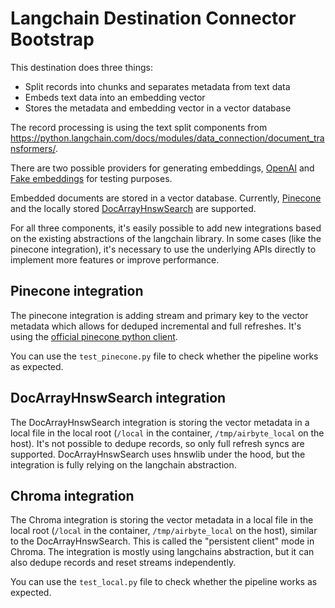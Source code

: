 # Langchain Destination Connector Bootstrap

This destination does three things:
* Split records into chunks and separates metadata from text data
* Embeds text data into an embedding vector
* Stores the metadata and embedding vector in a vector database

The record processing is using the text split components from https://python.langchain.com/docs/modules/data_connection/document_transformers/.

There are two possible providers for generating embeddings, [OpenAI](https://python.langchain.com/docs/modules/data_connection/text_embedding/integrations/openai) and [Fake embeddings](https://python.langchain.com/docs/modules/data_connection/text_embedding/integrations/fake) for testing purposes.

Embedded documents are stored in a vector database. Currently, [Pinecone](https://python.langchain.com/docs/modules/data_connection/vectorstores/integrations/pinecone) and the locally stored [DocArrayHnswSearch](https://python.langchain.com/docs/modules/data_connection/vectorstores/integrations/docarray_hnsw) are supported.

For all three components, it's easily possible to add new integrations based on the existing abstractions of the langchain library. In some cases (like the pinecone integration), it's necessary to use the underlying APIs directly to implement more features or improve performance.

## Pinecone integration

The pinecone integration is adding stream and primary key to the vector metadata which allows for deduped incremental and full refreshes. It's using the [official pinecone python client](https://github.com/pinecone-io/pinecone-python-client).

You can use the `test_pinecone.py` file to check whether the pipeline works as expected.

## DocArrayHnswSearch integration

The DocArrayHnswSearch integration is storing the vector metadata in a local file in the local root (`/local` in the container, `/tmp/airbyte_local` on the host). It's not possible to dedupe records, so only full refresh syncs are supported. DocArrayHnswSearch uses hnswlib under the hood, but the integration is fully relying on the langchain abstraction.

## Chroma integration

The Chroma integration is storing the vector metadata in a local file in the local root (`/local` in the container, `/tmp/airbyte_local` on the host), similar to the DocArrayHnswSearch. This is called the "persistent client" mode in Chroma. The integration is mostly using langchains abstraction, but it can also dedupe records and reset streams independently.

You can use the `test_local.py` file to check whether the pipeline works as expected.